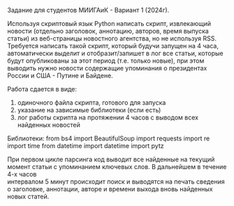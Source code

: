 Задание для студентов МИИГАиК - Вариант 1 (2024г).

Используя скриптовый язык Python написать скрипт, извлекающий новости (отдельно заголовок, аннотацию, авторов, время выпуска статьи) из веб-страницы новостного агентства, но не используя RSS. Требуется написать такой скрипт, который будучи запущен на 4 часа, автоматически выделит и отобразит/запишет в лог все статьи, которые будут опубликованы за этот период (т.е. только новые), при этом выводить нужно новости содержащие упоминания о президентах России и США  - Путине и Байдене.

Работа сдается в виде:
1) одиночного файла скрипта, готового для запуска
2) указание на зависимые библиотеки (если есть)
3) лог работы скрипта на протяжении 4 часов с выводом всех найденных новостей 

Библиотеки:
from bs4 import BeautifulSoup
import requests
import re
import time
from datetime import datetime
import pytz

При первом цикле парсинга код выводит все найденные на текущий момент статьи с упоминанием ключевых слов. В дальнейшем в течение 4-х часов  
интервалом 5 минут происходит поиск и выводятся на печать сведения о заголовке, аннотации, авторе и времени выхода вновь найденных новых
статей.
